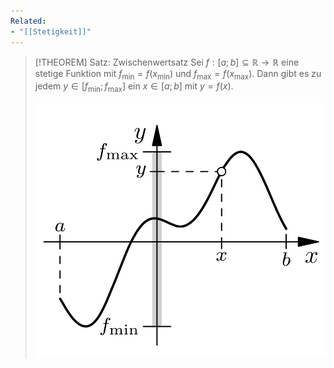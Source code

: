 ```yaml
---
Related:
- "[[Stetigkeit]]"
---
```


> [!THEOREM] Satz: Zwischenwertsatz
> Sei $f: [a; b] \subseteq\mathbb{R}\to\mathbb{R}$ eine stetige Funktion mit $f_{\text{min}} = f(x_{\text{min}})$ und $f_{\text{max}} = f(x_{\text{max}})$. Dann gibt es zu jedem $y \in [f_{\text{min}}; f_{\text{max}}]$ ein $x\in [a;b]$ mit $y = f(x)$.
> 
> ![Zwischenwertsatz](../Resources/Stetigkeit/Zwischenwertsatz.jpg)
